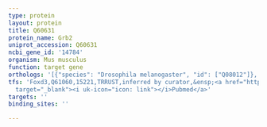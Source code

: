 ```yaml
---
type: protein
layout: protein
title: Q60631
protein_name: Grb2
uniprot_accession: Q60631
ncbi_gene_id: '14784'
organism: Mus musculus
function: target gene
orthologs: '[{"species": "Drosophila melanogaster", "id": ["Q08012"]}, {"species": "Caenorhabditis elegans", "id": ["P29355"]}, {"species": "Homo sapiens", "id": ["P62993"]}, {"species": "Rattus norvegicus", "id": ["P62994"]}]'
tfs: 'Foxd3,Q61060,15221,TRRUST,inferred by curator,&ensp;<a href="https://www.ncbi.nlm.nih.gov/pubmed/?term=24116161%5Buid%5D+OR+29087512%5Buid%5D"
  target="_blank"><i uk-icon="icon: link"></i>Pubmed</a>'
targets: ''
binding_sites: ''

---
```

